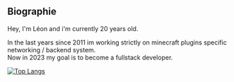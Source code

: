 ## Biographie

Hey, I'm Léon and i'm currently 20 years old.

In the last years since 2011 im working strictly on minecraft plugins specific networking / backend system.<br>
Now in 2023 my goal is to become a fullstack developer.

[![Top Langs](https://github-readme-stats.vercel.app/api/top-langs/?username=spaceaiDE&layout=compact&&theme=dark)](https://github.com/spaceaiDE)
